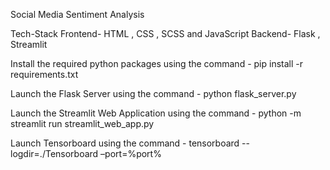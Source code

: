 Social Media Sentiment Analysis

Tech-Stack
Frontend- HTML , CSS , SCSS  and JavaScript
Backend- Flask , Streamlit

Install the required python packages using the command - pip install -r requirements.txt

Launch the Flask Server using the command - python flask_server.py

Launch the Streamlit Web Application using the command - python -m streamlit run streamlit_web_app.py

Launch Tensorboard using the command - tensorboard --logdir=./Tensorboard –port=%port%
